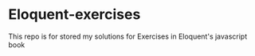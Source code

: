 # Eloquent-exercises
This repo is for stored my solutions for Exercises in Eloquent's javascript book
